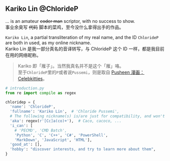 ## Kariko Lin @ChlorideP
... is an amateur ~~coder man~~ scriptor, with no success to show.  
事业余臭写 ~~代码~~ 脚本的菜鸡，至今没什么拿得出手的作品。

`Kariko Lin`, a partial transliteration of my real name, and the ID `ChlorideP` are both in used, as my online nickname.  
Kariko Lin 是我一部分真名的音译转写，与 ChlorideP 这个 ID 一样，都是我目前在用的网络昵称。

> Kariko 即「雁子」。当然我真名并不是这个「雁」咯。  
> 至于`ChlorideP`里的`P`或者说`Pussemi`，则是取自 [Pusheen 漫画：Celebkitties](https://pusheen.com/1033-2/)。

```python
# introduction.py
from re import compile as regex

chloridep = {
  'name': 'ChlorideP',
  'fullname': 'Kariko Lin',  # 'Chloride Pussemi',
  # The following nickname(s) is/are just for compatibility, and won't use anymore.
  'aka': regex(r'[Cc]a(co)+'),  # Caco, cacoco, ...
  'i_can': [
    # 'PECMD', 'CMD Batch', 
    'Python', 'C', 'C++', 'C#', 'PowerShell',
    'MarkDown', 'JavaScript', 'HTML'],
  'good_at': [],
  'hobby': "discover interests, and try to learn more about them",
}
```
